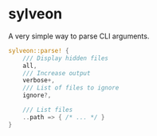 # sylveon

A very simple way to parse CLI arguments.

```rs
sylveon::parse! {
    /// Display hidden files
    all,
    /// Increase output
    verbose+,
    /// List of files to ignore
    ignore?,

    /// List files
    ..path => { /* ... */ }
}
```

